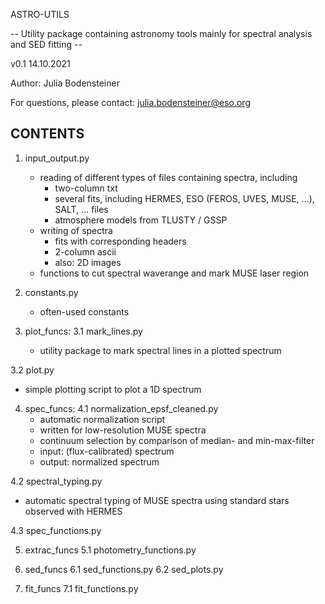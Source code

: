 ASTRO-UTILS

-- Utility package containing astronomy tools mainly for spectral analysis and SED fitting --

v0.1  14.10.2021

Author: Julia Bodensteiner

For questions, please contact:  julia.bodensteiner@eso.org



CONTENTS
-------------------------------------------------------------------------------------------------------------------
1. input_output.py
   - reading of different types of files containing spectra, including 
     + two-column txt
     + several fits, including HERMES, ESO (FEROS, UVES, MUSE, ...), SALT, ... files
     + atmosphere models from TLUSTY / GSSP
   - writing of spectra 
     + fits with corresponding headers
     + 2-column ascii
     + also: 2D images
   - functions to cut spectral waverange and mark MUSE laser region

2. constants.py
   - often-used constants

3. plot_funcs: 
 3.1 mark_lines.py
   - utility package to mark spectral lines in a plotted spectrum

 3.2 plot.py
   - simple plotting script to plot a 1D spectrum

4. spec_funcs:
 4.1 normalization_epsf_cleaned.py
   - automatic normalization script
   - written for low-resolution MUSE spectra
   - continuum selection by comparison of median- and min-max-filter
   - input:  (flux-calibrated) spectrum
   - output: normalized spectrum

 4.2 spectral_typing.py
   - automatic spectral typing of MUSE spectra using standard stars observed with HERMES

 4.3 spec_functions.py

5. extrac_funcs
 5.1 photometry_functions.py

6. sed_funcs
 6.1 sed_functions.py
 6.2 sed_plots.py

7. fit_funcs
 7.1 fit_functions.py
